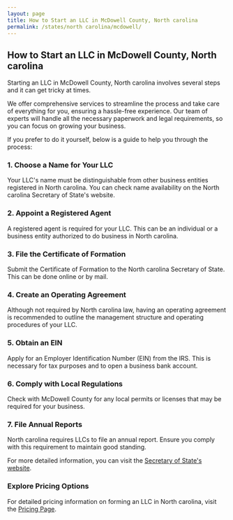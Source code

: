 ```yaml
---
layout: page
title: How to Start an LLC in McDowell County, North carolina
permalink: /states/north carolina/mcdowell/
---
```


<h2>How to Start an LLC in McDowell County, North carolina</h2>

<p>Starting an LLC in McDowell County, North carolina involves several steps and it can get tricky at times.</p>

<p>We offer comprehensive services to streamline the process and take care of everything for you, ensuring a hassle-free experience. Our team of experts will handle all the necessary paperwork and legal requirements, so you can focus on growing your business.</p>

<p>If you prefer to do it yourself, below is a guide to help you through the process:</p>

<h3>1. Choose a Name for Your LLC</h3>
<p>Your LLC's name must be distinguishable from other business entities registered in North carolina. You can check name availability on the North carolina Secretary of State's website.</p>

<h3>2. Appoint a Registered Agent</h3>
<p>A registered agent is required for your LLC. This can be an individual or a business entity authorized to do business in North carolina.</p>

<h3>3. File the Certificate of Formation</h3>
<p>Submit the Certificate of Formation to the North carolina Secretary of State. This can be done online or by mail.</p>

<h3>4. Create an Operating Agreement</h3>
<p>Although not required by North carolina law, having an operating agreement is recommended to outline the management structure and operating procedures of your LLC.</p>

<h3>5. Obtain an EIN</h3>
<p>Apply for an Employer Identification Number (EIN) from the IRS. This is necessary for tax purposes and to open a business bank account.</p>

<h3>6. Comply with Local Regulations</h3>
<p>Check with McDowell County for any local permits or licenses that may be required for your business.</p>

<h3>7. File Annual Reports</h3>
<p>North carolina requires LLCs to file an annual report. Ensure you comply with this requirement to maintain good standing.</p>

<p>For more detailed information, you can visit the <a href="https://www.sos.north carolina.gov/">Secretary of State's website</a>.</p>

<h3>Explore Pricing Options</h3>
<p>For detailed pricing information on forming an LLC in North carolina, visit the <a href="{ '/new-pricing/' | relative_url }">Pricing Page</a>.</p>
